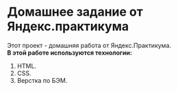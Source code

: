 # Домашнее задание от Яндекс.практикума  
Этот проект - домашняя работа от Яндекс.Практикума.  
**В этой работе используются технологии:**  
1. HTML.
2. CSS.
3. Верстка по БЭМ.